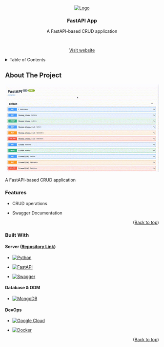 <div  id="top"></div>

<!-- PROJECT LOGO -->

<br />

<div  align="center">

<a  href="https://github.com/parasagrawal71/fastapi-app">

<img  src="https://cdn.jsdelivr.net/gh/devicons/devicon/icons/fastapi/fastapi-original.svg"  alt="Logo"  width="80"  height="80">

</a>

<h3  align="center">FastAPI App</h3>

<p  align="center">

A FastAPI-based CRUD application

<br />

<!-- <a href=""><strong>Explore the docs »</strong></a>

<br />

<br /> -->

<a  href="https://fastapi-app-bp2sirryrq-uc.a.run.app/docs">Visit website</a>

<!-- ·

<a href="">Watch Video</a> -->

</p>

</div>

<!-- TABLE OF CONTENTS -->

<details>

<summary>Table of Contents</summary>

<ol>

<li>

<a  href="#about-the-project">About The Project</a>

<ul>

<li><a  href="#features">Features</a></li>

<li><a  href="#built-with">Built With</a></li>

</ul>

</li>

</ol>

<br />

</details>

<!-- ABOUT THE PROJECT -->

## About The Project

[![FastAPI App][product-gif]][website-link]

A FastAPI-based CRUD application

### Features

- CRUD operations

- Swagger Documentation

<p  align="right">(<a  href="#top">Back to top</a>)</p>

### Built With

#### Server ([Repository Link](https://github.com/parasagrawal71/fastapi-app))

- [![Python][python-icon]][icon-url]

- [![FastAPI][fastapi-icon]][icon-url]

- [![Swagger][swagger-icon]][icon-url]

#### Database & ODM

- [![MongoDB][mongodb-icon]][icon-url]

#### DevOps

- [![Google Cloud][google-cloud-icon]][icon-url]

- [![Docker][docker-icon]][icon-url]

<p  align="right">(<a  href="#top">Back to top</a>)</p>

<!-- MARKDOWN LINKS & IMAGES -->

<!-- PROJECT SPECIFIC LINKS -->

[website-link]: https://fastapi-app-bp2sirryrq-uc.a.run.app/docs
[product-screenshot]: #
[product-gif]: src/assets/gifs/product-gif.gif

<!-- SKILLS -->

[icon-url]: #
[react-icon]: https://img.shields.io/badge/React-20232A?style=for-the-badge&logo=react&logoColor=61DAFB
[vue-icon]: https://img.shields.io/badge/Vue.js-35495E?style=for-the-badge&logo=vuedotjs&logoColor=4FC08D
[javascript-icon]: https://img.shields.io/badge/JavaScript-20232A?style=for-the-badge&logo=javascript&logoColor=F7DF1E
[node-icon]: https://img.shields.io/badge/Node.js-20232A?style=for-the-badge&logo=Node.js&logoColor=339933
[html5-icon]: https://img.shields.io/badge/HTML5-20232A?style=for-the-badge&logo=HTML5&logoColor=E34F26
[css3-icon]: https://img.shields.io/badge/CSS3-20232A?style=for-the-badge&logo=CSS3&logoColor=1572B6
[sass-icon]: https://img.shields.io/badge/SASS-20232A?style=for-the-badge&logo=SASS&logoColor=CC6699
[mongodb-icon]: https://img.shields.io/badge/MongoDB-20232A?style=for-the-badge&logo=MongoDB&logoColor=47A248
[firebase-icon]: https://img.shields.io/badge/firebase-20232A?style=for-the-badge&logo=firebase&logoColor=FFCA28
[material-ui-icon]: https://img.shields.io/badge/Material%20UI-20232A?style=for-the-badge&logo=MUI&logoColor=007FFF
[express-icon]: https://img.shields.io/badge/Express.js-20232A?style=for-the-badge&logo=Express&logoColor=FFFFFF
[mongoose-icon]: https://img.shields.io/badge/Mongoose-20232A?style=for-the-badge
[heroku-icon]: https://img.shields.io/badge/Heroku-20232A?style=for-the-badge&logo=Heroku&logoColor=430098
[python-icon]: https://img.shields.io/badge/python-20232A?style=for-the-badge&logo=Python&logoColor=FFFFFF
[fastapi-icon]: https://img.shields.io/badge/fastapi-20232A?style=for-the-badge&logo=FastAPI&logoColor=FFFFFF
[swagger-icon]: https://img.shields.io/badge/swagger-20232A?style=for-the-badge&logo=Swagger&logoColor=FFFFFF
[google-cloud-icon]: https://img.shields.io/badge/google%20cloud-20232A?style=for-the-badge&logo=GoogleCloud&logoColor=FFFFFF
[docker-icon]: https://img.shields.io/badge/docker-20232A?style=for-the-badge&logo=Docker&logoColor=FFFFFF

<!-- https://www.markdownguide.org/basic-syntax/#reference-style-links -->

<!-- Get icons from this website => https://simpleicons.org -->
